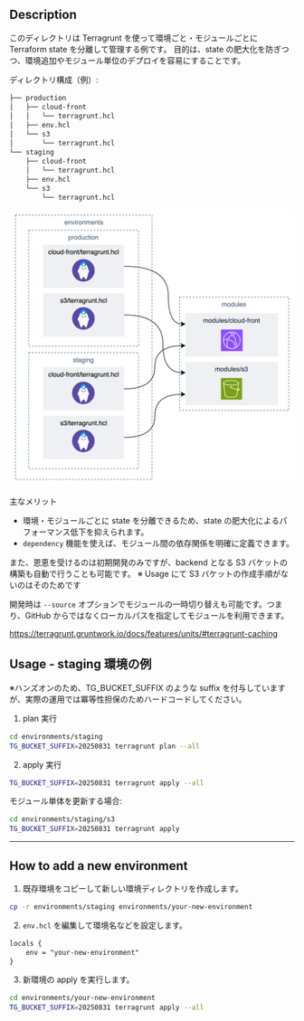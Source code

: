 ## Description

このディレクトリは Terragrunt を使って環境ごと・モジュールごとに Terraform state を分離して管理する例です。
目的は、state の肥大化を防ぎつつ、環境追加やモジュール単位のデプロイを容易にすることです。

ディレクトリ構成（例）:

```
├── production
│   ├── cloud-front
│   │   └── terragrunt.hcl
│   ├── env.hcl
│   └── s3
│       └── terragrunt.hcl
└── staging
    ├── cloud-front
    │   └── terragrunt.hcl
    ├── env.hcl
    └── s3
        └── terragrunt.hcl
```

<img src="./description_1.png">

主なメリット

- 環境・モジュールごとに state を分離できるため、state の肥大化によるパフォーマンス低下を抑えられます。
- `dependency` 機能を使えば、モジュール間の依存関係を明確に定義できます。

また、恩恵を受けるのは初期開発のみですが、backend となる S3 バケットの構築も自動で行うことも可能です。
※ Usage にて S3 バケットの作成手順がないのはそのためです

開発時は `--source` オプションでモジュールの一時切り替えも可能です。つまり、GitHub からではなくローカルパスを指定してモジュールを利用できます。

https://terragrunt.gruntwork.io/docs/features/units/#terragrunt-caching

## Usage - staging 環境の例

※ハンズオンのため、TG_BUCKET_SUFFIX のような suffix を付与していますが、実際の運用では冪等性担保のためハードコードしてください。

1. plan 実行

```sh
cd environments/staging
TG_BUCKET_SUFFIX=20250831 terragrunt plan --all
```

2. apply 実行

```sh
TG_BUCKET_SUFFIX=20250831 terragrunt apply --all
```

モジュール単体を更新する場合:

```sh
cd environments/staging/s3
TG_BUCKET_SUFFIX=20250831 terragrunt apply
```

---

## How to add a new environment

1. 既存環境をコピーして新しい環境ディレクトリを作成します。

```sh
cp -r environments/staging environments/your-new-environment
```

2. `env.hcl` を編集して環境名などを設定します。

```hcl
locals {
    env = "your-new-environment"
}
```

3. 新環境の apply を実行します。

```sh
cd environments/your-new-environment
TG_BUCKET_SUFFIX=20250831 terragrunt apply --all
```
